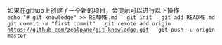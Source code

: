 如果在github上创建了一个新的项目，会提示可以进行以下操作  
`echo "# git-knowledge" >> README.md  
git init  
git add README.md  
git commit -m "first commit"  
git remote add origin `[`https://github.com/zealpane/git-knowledge.git`](https://github.com/zealpane/git-knowledge.git)`  
git push -u origin master`
